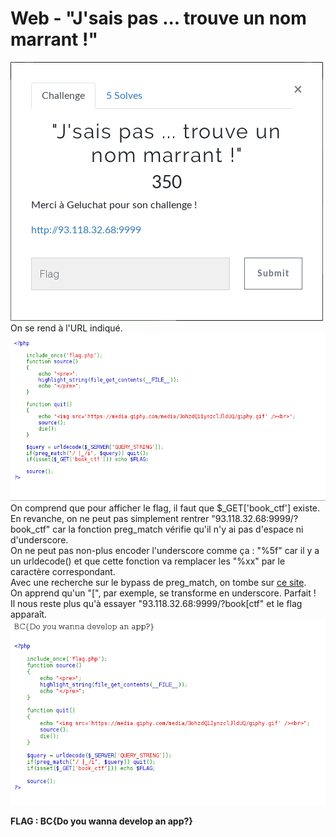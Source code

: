 # Web - "J'sais pas ... trouve un nom marrant !"
![énoncé](images/web-gelu.png)  
On se rend à l'URL indiqué.  
![page](images/web-gelu_page.png)  
On comprend que pour afficher le flag, il faut que $_GET['book_ctf'] existe.  
En revanche, on ne peut pas simplement rentrer "93.118.32.68:9999/?book_ctf" car la fonction preg_match vérifie qu'il n'y ai pas d'espace ni d'underscore.  
On ne peut pas non-plus encoder l'underscore comme ça : "%5f" car il y a un urldecode() et que cette fonction va remplacer les "%xx" par le caractère correspondant.  
Avec une recherche sur le bypass de preg_match, on tombe sur [ce site](https://www.secjuice.com/abusing-php-query-string-parser-bypass-ids-ips-waf/).  
On apprend qu'un "[", par exemple, se transforme en underscore. Parfait !  
Il nous reste plus qu'à essayer "93.118.32.68:9999/?book[ctf" et le flag apparaît.  
![flag](images/web-gelu_flag.png)  
  
**FLAG : BC{Do you wanna develop an app?}**
